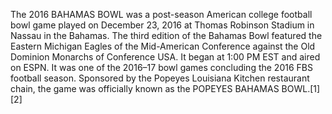 The 2016 BAHAMAS BOWL was a post-season American college football bowl game played on December 23, 2016 at Thomas Robinson Stadium in Nassau in the Bahamas. The third edition of the Bahamas Bowl featured the Eastern Michigan Eagles of the Mid-American Conference against the Old Dominion Monarchs of Conference USA. It began at 1:00 PM EST and aired on ESPN. It was one of the 2016–17 bowl games concluding the 2016 FBS football season. Sponsored by the Popeyes Louisiana Kitchen restaurant chain, the game was officially known as the POPEYES BAHAMAS BOWL.[1][2]
